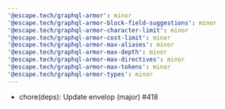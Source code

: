 ```yaml
---
'@escape.tech/graphql-armor': minor
'@escape.tech/graphql-armor-block-field-suggestions': minor
'@escape.tech/graphql-armor-character-limit': minor
'@escape.tech/graphql-armor-cost-limit': minor
'@escape.tech/graphql-armor-max-aliases': minor
'@escape.tech/graphql-armor-max-depth': minor
'@escape.tech/graphql-armor-max-directives': minor
'@escape.tech/graphql-armor-max-tokens': minor
'@escape.tech/graphql-armor-types': minor
---
```


- chore(deps): Update envelop (major) #418